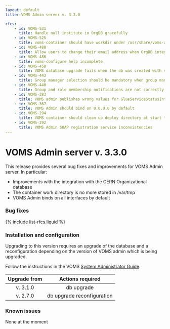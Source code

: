 ```yaml
---
layout: default
title: VOMS Admin server v. 3.3.0

rfcs:
    - id: VOMS-531
      title: Handle null institute in OrgDB gracefully
    - id: VOMS-525
      title: voms-container should have workdir under /usr/share/voms-admin/work
    - id: VOMS-488
      title: Allow users to change their email address when OrgDB integration is enabled
    - id: VOMS-486
      title: voms-configure help incomplete
    - id: VOMS-458
      title: VOMS database upgrade fails when the db was created with voms-admin v. 2.5.3
    - id: VOMS-443
      title: Group manager selection should be mandatory when group managers are enabled in the registration process
    - id: VOMS-440
      title: Group and role membership notifications are not correctly dispatched to group managers
    - id: VOMS-383
      title: VOMS admin publishes wrong values for GlueServiceStatusInfo
    - id: VOMS-367
      title: VOMS Admin should bind on 0.0.0.0 by default
    - id: VOMS-294
      title: VOMS container should clean up deploy directory at start time
    - id: VOMS-292
      title: VOMS Admin SOAP registration service inconsistencies
---
```


# VOMS Admin server v. 3.3.0

This release provides several bug fixes and improvements for VOMS Admin server.
In particular:

- Improvements with the integration with the CERN Organizational database
- The container work directory is no more stored in /var/tmp
- VOMS Admin binds on all interfaces by default

### Bug fixes

{% include list-rfcs.liquid %}

### Installation and configuration

Upgrading to this version requires an upgrade of the database and a reconfiguration depending on the version of VOMS admin which is being upgraded.

Follow the instructions in the VOMS [System Administrator Guide]({{site.baseurl}}/documentation/sysadmin-guide/3.0.0).

| Upgrade from   | Actions required                                                                                            |
| :------------: | :----------------:                                                                                          |
| v. 3.1.0       | <span class="label label-important">db upgrade</span>                                                       |
| v. 2.7.0       | <span class="label label-important">db upgrade</span> <span class="label label-info">reconfiguration</span> |

### Known issues

None at the moment

[voms-website]: http://italiangrid.github.io/voms
[voms-admin-guide]: {{site.baseurl}}/documentation/voms-admin-guide/3.3.0
